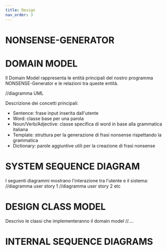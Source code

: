 ```yaml
---
title: Design
nav_order: 3
---
```

# NONSENSE-GENERATOR 

# DOMAIN MODEL

Il Domain Model rappresenta le entità principali del nostro programma NONSENSE-Generator e le relazioni tra queste entità.

//diagramma UML

Descrizione dei concetti principali:
- Sentence: frase input inserita dall'utente
- Word: classe base per una parola
- Noun/Verb/Adjective: classe specifica di word in base alla grammatica italiana
- Template: struttura per la generazione di frasi nonsense rispettando la grammatica
- Dictionary: parole aggiuntive utili per la creazione di frasi nonsense

# SYSTEM SEQUENCE DIAGRAM 

I seguenti diagrammi mostrano l'interazione tra l'utente e il sistema:
//diagramma user story 1
//diagramma user story 2 etc

# DESIGN CLASS MODEL

Descrivo le classi che implementeranno il domain model
//....

# INTERNAL SEQUENCE DIAGRAMS
